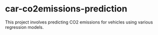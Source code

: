 # car-co2emissions-prediction
This project involves predicting CO2 emissions for vehicles using various regression models.
